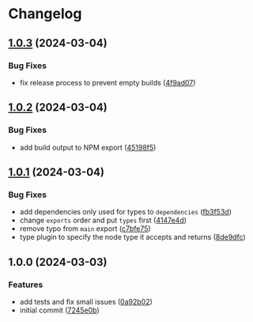 # Changelog

## [1.0.3](https://github.com/incentro-dc/remark-github-admonitions-to-directives/compare/1.0.2...1.0.3) (2024-03-04)

### Bug Fixes

- fix release process to prevent empty builds ([4f9ad07](https://github.com/incentro-dc/remark-github-admonitions-to-directives/commit/4f9ad0777b0dc6605ee3d6f37844cab12b8de3cc))

## [1.0.2](https://github.com/incentro-dc/remark-github-admonitions-to-directives/compare/1.0.1...1.0.2) (2024-03-04)

### Bug Fixes

- add build output to NPM export ([45198f5](https://github.com/incentro-dc/remark-github-admonitions-to-directives/commit/45198f519aed77e9339a64a1e41dd386365f0955))

## [1.0.1](https://github.com/incentro-dc/remark-github-admonitions-to-directives/compare/1.0.0...1.0.1) (2024-03-04)

### Bug Fixes

- add dependencies only used for types to `dependencies` ([fb3f53d](https://github.com/incentro-dc/remark-github-admonitions-to-directives/commit/fb3f53d27454063af4cd7b09301cb2a31ebacf1d))
- change `exports` order and put `types` first ([4147e4d](https://github.com/incentro-dc/remark-github-admonitions-to-directives/commit/4147e4d297981ca7275ce58fd764b48f4e3f9382))
- remove typo from `main` export ([c7bfe75](https://github.com/incentro-dc/remark-github-admonitions-to-directives/commit/c7bfe751c0cc9f0063ee86b607849152933a8de1))
- type plugin to specify the node type it accepts and returns ([8de9dfc](https://github.com/incentro-dc/remark-github-admonitions-to-directives/commit/8de9dfc650abbec3fb04a2edff00dc7f3cebb2de))

## 1.0.0 (2024-03-03)

### Features

- add tests and fix small issues ([0a92b02](https://github.com/incentro-dc/remark-github-admonitions-to-directives/commit/0a92b02bb2e6ff19b0d3ca01161645a7e5e58572))
- initial commit ([7245e0b](https://github.com/incentro-dc/remark-github-admonitions-to-directives/commit/7245e0bc6ac24938f53ccec8ad7c5d49af28cdbd))
